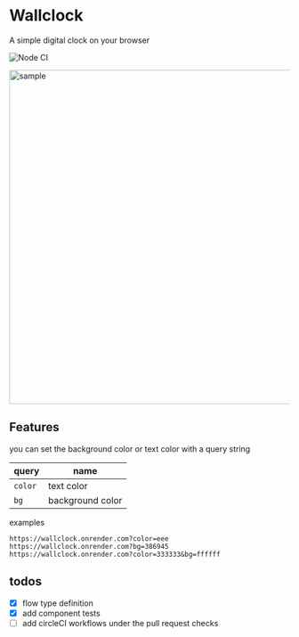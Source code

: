 # Wallclock

A simple digital clock on your browser

![Node CI](https://github.com/jinmayamashita/wallclock/workflows/Node%20CI/badge.svg?branch=master)

<img width="600" alt="sample" src="https://user-images.githubusercontent.com/9401060/72739257-a251ad00-3be6-11ea-9a85-ac4361ee6ec4.png">


## Features
you can set the background color or text color with a query string

|query|name|
|-|-|
|`color`|text color|
|`bg`|background color|

examples

```
https://wallclock.onrender.com?color=eee
https://wallclock.onrender.com?bg=386945
https://wallclock.onrender.com?color=333333&bg=ffffff
```

## todos

- [x] flow type definition
- [x] add component tests
- [ ] add circleCI workflows under the pull request checks
